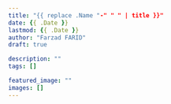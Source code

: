 ```yaml
---
title: "{{ replace .Name "-" " " | title }}"
date: {{ .Date }}
lastmod: {{ .Date }}
author: "Farzad FARID"
draft: true

description: ""
tags: []

featured_image: ""
images: []
---
```


